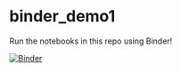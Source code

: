 # binder_demo1

Run the notebooks in this repo using Binder!

[![Binder](https://mybinder.org/badge_logo.svg)](https://mybinder.org/v2/gh/gparadis/binder_demo1/HEAD)
